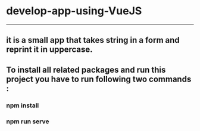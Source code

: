 # develop-app-using-VueJS  
-------------------------------------------------------
## it is a small app that takes string in a form and reprint it in uppercase.


## To install all related packages and run this project you have to run following two commands :
### npm install
### npm run serve
